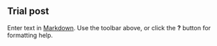 ## Trial post

Enter text in [Markdown](http://daringfireball.net/projects/markdown/). Use the toolbar above, or click the **?** button for formatting help.
